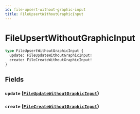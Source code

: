 ```yaml
---
id: file-upsert-without-graphic-input
title: FileUpsertWithoutGraphicInput
---
```


 # FileUpsertWithoutGraphicInput





```graphql
type FileUpsertWithoutGraphicInput {
  update: FileUpdateWithoutGraphicInput!
  create: FileCreateWithoutGraphicInput!
}
```


## Fields

### `update` ([`FileUpdateWithoutGraphicInput`](/inputs/file-update-without-graphic-input))




### `create` ([`FileCreateWithoutGraphicInput`](/inputs/file-create-without-graphic-input))






